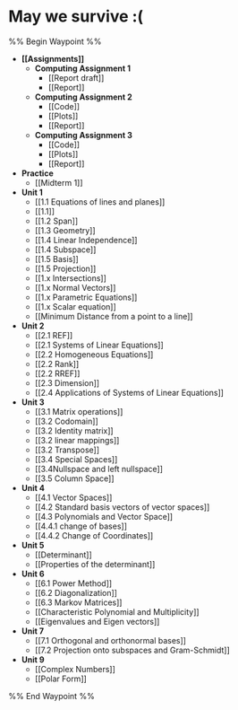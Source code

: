 
# May we survive :( 


%% Begin Waypoint %%
- **[[Assignments]]**
	- **Computing Assignment 1**
		- [[Report draft]]
		- [[Report]]
	- **Computing Assignment 2**
		- [[Code]]
		- [[Plots]]
		- [[Report]]
	- **Computing Assignment 3**
		- [[Code]]
		- [[Plots]]
		- [[Report]]
- **Practice**
	- [[Midterm 1]]
- **Unit 1**
	- [[1.1 Equations of lines and planes]]
	- [[1.1]]
	- [[1.2 Span]]
	- [[1.3 Geometry]]
	- [[1.4 Linear Independence]]
	- [[1.4 Subspace]]
	- [[1.5 Basis]]
	- [[1.5 Projection]]
	- [[1.x Intersections]]
	- [[1.x Normal Vectors]]
	- [[1.x Parametric Equations]]
	- [[1.x Scalar equation]]
	- [[Minimum Distance from a point to a line]]
- **Unit 2**
	- [[2.1 REF]]
	- [[2.1 Systems of Linear Equations]]
	- [[2.2 Homogeneous Equations]]
	- [[2.2 Rank]]
	- [[2.2 RREF]]
	- [[2.3 Dimension]]
	- [[2.4 Applications of Systems of Linear Equations]]
- **Unit 3**
	- [[3.1 Matrix operations]]
	- [[3.2 Codomain]]
	- [[3.2 Identity matrix]]
	- [[3.2 linear mappings]]
	- [[3.2 Transpose]]
	- [[3.4 Special Spaces]]
	- [[3.4Nullspace and left nullspace]]
	- [[3.5 Column Space]]
- **Unit 4**
	- [[4.1 Vector Spaces]]
	- [[4.2 Standard basis vectors of vector spaces]]
	- [[4.3 Polynomials and Vector Space]]
	- [[4.4.1 change of bases]]
	- [[4.4.2 Change of Coordinates]]
- **Unit 5**
	- [[Determinant]]
	- [[Properties of the determinant]]
- **Unit 6**
	- [[6.1 Power Method]]
	- [[6.2 Diagonalization]]
	- [[6.3 Markov Matrices]]
	- [[Characteristic Polynomial and Multiplicity]]
	- [[Eigenvalues and Eigen vectors]]
- **Unit 7**
	- [[7.1 Orthogonal and orthonormal bases]]
	- [[7.2 Projection onto subspaces and Gram-Schmidt]]
- **Unit 9**
	- [[Complex Numbers]]
	- [[Polar Form]]

%% End Waypoint %%
